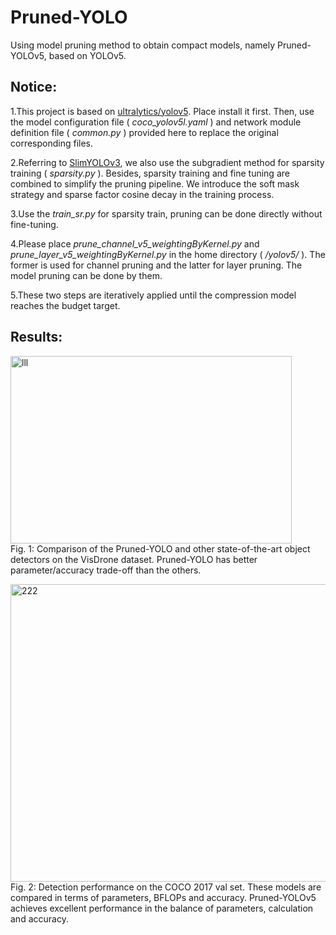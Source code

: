 # Pruned-YOLO
Using model pruning method to obtain compact models, namely Pruned-YOLOv5, based on YOLOv5.

## Notice:

1.This project is based on [ultralytics/yolov5](https://github.com/ultralytics/yolov5). Place install it first. Then, use the model configuration file ( *coco_yolov5l.yaml* ) and network module definition file ( *common.py* ) provided here to replace the original corresponding files.

2.Referring to [SlimYOLOv3](https://github.com/PengyiZhang/SlimYOLOv3), we also use the subgradient method for sparsity training ( *sparsity.py* ). Besides, sparsity training and fine tuning are combined to simplify the pruning pipeline. We introduce the soft mask strategy and sparse factor cosine decay in the training process.

3.Use the *train_sr.py* for sparsity train, pruning can be done directly without fine-tuning.

4.Please place *prune_channel_v5_weightingByKernel.py* and *prune_layer_v5_weightingByKernel.py* in the home directory ( */yolov5/* ). The former is used for channel pruning and the latter for layer pruning. The model pruning can be done by them.

5.These two steps are iteratively applied until the compression model reaches the budget target.


## Results:

<img src="https://github.com/jiachengjiacheng/Pruned-YOLO/blob/main/results/results_VisDrone2018_valset.png" width="450" height="300" alt="lll"/><br/>
Fig. 1: Comparison of the Pruned-YOLO and other state-of-the-art object detectors on the VisDrone dataset. Pruned-YOLO has better parameter/accuracy trade-off than the others.

<img src="https://github.com/jiachengjiacheng/Pruned-YOLO/blob/main/results/results_coco2017_val.JPG" width="569" height="476" alt="222"/><br/>
Fig. 2: Detection performance on the COCO 2017 val set. These models are compared in terms of parameters, BFLOPs and accuracy. Pruned-YOLOv5 achieves excellent performance in
the balance of parameters, calculation and accuracy.
